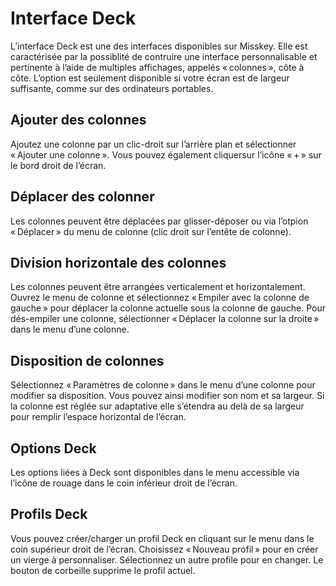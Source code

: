 # Interface Deck

L’interface Deck est une des interfaces disponibles sur Misskey. Elle est caractérisée par la possiblité de contruire une interface personnalisable et pertinente à l’aide de multiples affichages, appelés « colonnes », côte à côte.
L’option est seulement disponible si votre écran est de largeur suffisante, comme sur des ordinateurs portables.

## Ajouter des colonnes

Ajoutez une colonne par un clic-droit sur l’arrière plan et sélectionner « Ajouter une colonne ». Vous pouvez également cliquersur l’icône « + » sur le bord droit de l’écran.

## Déplacer des colonner

Les colonnes peuvent être déplacées par glisser-déposer ou via l’otpion « Déplacer » du menu de colonne (clic droit sur l’entête de colonne).

## Division horizontale des colonnes

Les colonnes peuvent être arrangées verticalement et horizontalement. Ouvrez le menu de colonne et sélectionnez « Empiler avec la colonne de gauche » pour déplacer la colonne actuelle sous la colonne de gauche.
Pour dés-empiler une colonne, sélectionner « Déplacer la colonne sur la droite » dans le menu d’une colonne.

## Disposition de colonnes

Sélectionnez « Paramètres de colonne » dans le menu d’une colonne pour modifier sa disposition. Vous pouvez ainsi modifier son nom et sa largeur.
Si la colonne est réglée sur adaptative elle s’étendra au delà de sa largeur pour remplir l’espace horizontal de l’écran.

## Options Deck

Les options liées à Deck sont disponibles dans le menu accessible via l’icône de rouage dans le coin inférieur droit de l’écran.

## Profils Deck

Vous pouvez créer/charger un profil Deck en cliquant sur le menu dans le coin supérieur droit de l’écran. Choisissez « Nouveau profil » pour en créer un vierge à personnaliser. Sélectionnez un autre profile pour en changer. Le bouton de corbeille supprime le profil actuel.
